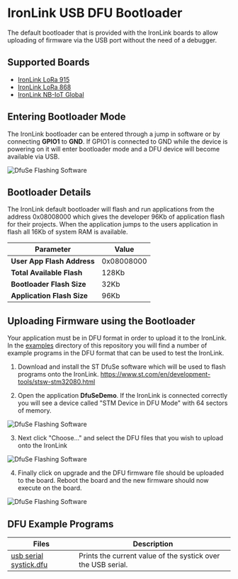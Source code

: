 # IronLink USB DFU Bootloader
The default bootloader that is provided with the IronLink boards to allow uploading of firmware via the USB port without the need of a debugger.

## Supported Boards
* [IronLink LoRa 915](https://www.mouser.co.uk/ProductDetail/Altitude-Tech/irpi01-915?qs=sGAEpiMZZMuC4zZxLL0ZTaUbvRfmACZthNrtXxjuUOcXyfvNG%252BLTcQ%3D%3D)
* [IronLink LoRa 868](https://www.mouser.co.uk/ProductDetail/Altitude-Tech/irpi01-868?qs=sGAEpiMZZMuC4zZxLL0ZTaUbvRfmACZtue%252BOs2c8LAt1Uzt0LHNsXw%3D%3D)
* [IronLink NB-IoT Global](https://www.mouser.co.uk/ProductDetail/Altitude-Tech/irpi01-nbiot?qs=sGAEpiMZZMuC4zZxLL0ZTaUbvRfmACZtcPAXt420D1ZphwWR2qPbjA%3D%3D)

## Entering Bootloader Mode
The IronLink bootloader can be entered through a jump in software or by connecting **GPIO1** to **GND**. If GPIO1 is connected to GND while the device is powering on it will enter bootloader mode and a DFU device will become available via USB.

![DfuSe Flashing Software](https://github.com/IronLink-io/ironlink-usb-bootloader-setup/images/IronLink_Boot.jpg)

## Bootloader Details
The IronLink default bootloader will flash and run applications from the address 0x08008000 which gives the developer 96Kb of application flash for their projects. When the application jumps to the users application in flash all 16Kb of system RAM is available.

Parameter | Value
------------ | -------------
**User App Flash Address** | 0x08008000
**Total Available Flash** | 128Kb
**Bootloader Flash Size** | 32Kb
**Application Flash Size** | 96Kb

## Uploading Firmware using the Bootloader
Your application must be in DFU format in order to upload it to the IronLink. In the [examples](/examples) directory of this repository you will find a number of example programs in the DFU format that can be used to test the IronLink.

1. Download and install the ST DfuSe software which will be used to flash programs onto the IronLink. https://www.st.com/en/development-tools/stsw-stm32080.html

2. Open the application **DfuSeDemo**. If the IronLink is connected correctly you will see a device called "STM Device in DFU Mode" with 64 sectors of memory.

![DfuSe Flashing Software](https://github.com/IronLink-io/ironlink-usb-bootloader-setup/images/DfuSe_Application.png)

3. Next click "Choose..." and select the DFU files that you wish to upload onto the IronLink

![DfuSe Flashing Software](https://github.com/IronLink-io/ironlink-usb-bootloader-setup/images/DfuSe_Choose.png)

4. Finally click on upgrade and the DFU firmware file should be uploaded to the board. Reboot the board and the new firmware should now execute on the board.

![DfuSe Flashing Software](https://github.com/IronLink-io/ironlink-usb-bootloader-setup/images/DfuSe_Upgrade.png)

## DFU Example Programs

Files | Description
------------ | -------------
[usb serial systick.dfu](examples/usb%20serial%20systick.dfu) | Prints the current value of the systick over the USB serial.

